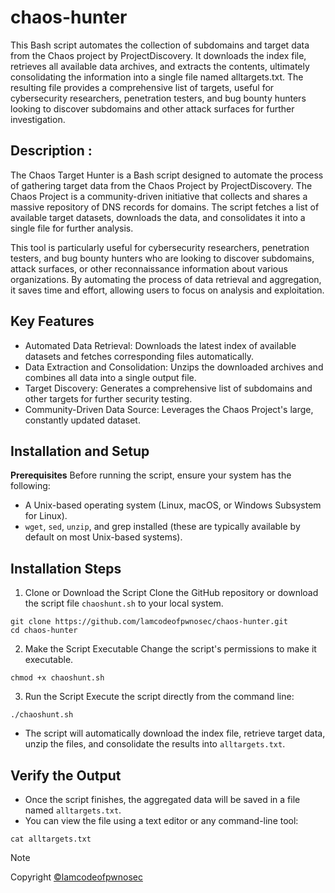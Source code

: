 # chaos-hunter
This Bash script automates the collection of subdomains and target data from the Chaos project by ProjectDiscovery. It downloads the index file, retrieves all available data archives, and extracts the contents, ultimately consolidating the information into a single file named alltargets.txt. The resulting file provides a comprehensive list of targets, useful for cybersecurity researchers, penetration testers, and bug bounty hunters looking to discover subdomains and other attack surfaces for further investigation.

## Description :
The Chaos Target Hunter is a Bash script designed to automate the process of gathering target data from the Chaos Project by ProjectDiscovery. The Chaos Project is a community-driven initiative that collects and shares a massive repository of DNS records for domains. The script fetches a list of available target datasets, downloads the data, and consolidates it into a single file for further analysis.

This tool is particularly useful for cybersecurity researchers, penetration testers, and bug bounty hunters who are looking to discover subdomains, attack surfaces, or other reconnaissance information about various organizations. By automating the process of data retrieval and aggregation, it saves time and effort, allowing users to focus on analysis and exploitation.

## Key Features
 * Automated Data Retrieval: Downloads the latest index of available datasets and fetches corresponding files automatically.
 * Data Extraction and Consolidation: Unzips the downloaded archives and combines all data into a single output file.
 * Target Discovery: Generates a comprehensive list of subdomains and other targets for further security testing.
 * Community-Driven Data Source: Leverages the Chaos Project's large, constantly updated dataset.

## Installation and Setup
**Prerequisites**
Before running the script, ensure your system has the following:
  * A Unix-based operating system (Linux, macOS, or Windows Subsystem for Linux).
  * `wget`, `sed`, `unzip`, and grep installed (these are typically available by default on most Unix-based systems).

## Installation Steps
1. Clone or Download the Script
Clone the GitHub repository or download the script file `chaoshunt.sh` to your local system.
```
git clone https://github.com/lamcodeofpwnosec/chaos-hunter.git
cd chaos-hunter
```
2. Make the Script Executable
Change the script's permissions to make it executable.
```
chmod +x chaoshunt.sh
```
3. Run the Script
Execute the script directly from the command line:
```
./chaoshunt.sh
```
  * The script will automatically download the index file, retrieve target data, unzip the files, and consolidate the results into `alltargets.txt`.

## Verify the Output
 * Once the script finishes, the aggregated data will be saved in a file named `alltargets.txt`.
 * You can view the file using a text editor or any command-line tool:
```
cat alltargets.txt
```

> [!NOTE]
> Copyright [©lamcodeofpwnosec](https://github.com/lamcodeofpwnosec/)

